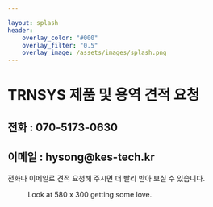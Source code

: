 ```yaml
---

layout: splash
header:
	overlay_color: "#000"
	overlay_filter: "0.5"
	overlay_image: /assets/images/splash.png
---
```


<h1>TRNSYS 제품 및 용역 견적 요청</h1>
<h2>전화 : 070-5173-0630</h2>
<h2>이메일 : hysong@kes-tech.kr</h2>

전화나 이메일로 견적 요청해 주시면 더 빨리 받아 보실 수 있습니다. 

<figure claass="align-center">
	<img src="{{ site.url }}/assets/images/main.jpg" alt="">
	<figcaption>Look at 580 x 300 getting some love.</figcaption>
</figure>

